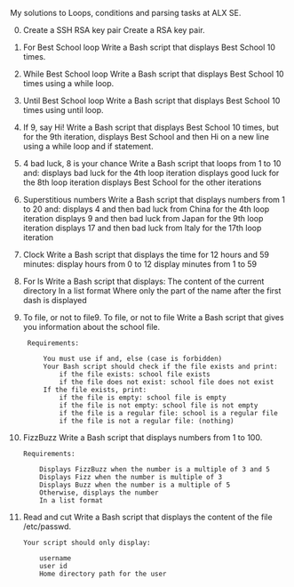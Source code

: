 My solutions to Loops, conditions and parsing tasks at ALX SE.


0. Create a SSH RSA key pair 
	Create a RSA key pair.


1. For Best School loop
	Write a Bash script that displays Best School 10 times.


2. While Best School loop
	Write a Bash script that displays Best School 10 times using a while loop.


3. Until Best School loop
	Write a Bash script that displays Best School 10 times using until loop.


4. If 9, say Hi! 
	Write a Bash script that displays Best School 10 times, but for the 9th iteration, displays Best School and then Hi on a new line using a while loop and if statement.


5. 4 bad luck, 8 is your chance 
	Write a Bash script that loops from 1 to 10 and:
	    displays bad luck for the 4th loop iteration
	    displays good luck for the 8th loop iteration
	    displays Best School for the other iterations


6. Superstitious numbers 
	Write a Bash script that displays numbers from 1 to 20 and:
	    displays 4 and then bad luck from China for the 4th loop iteration
	    displays 9 and then bad luck from Japan for the 9th loop iteration
	    displays 17 and then bad luck from Italy for the 17th loop iteration


7. Clock 
	Write a Bash script that displays the time for 12 hours and 59 minutes:
	    display hours from 0 to 12
	    display minutes from 1 to 59


8. For ls
	Write a Bash script that displays:
	    The content of the current directory
	    In a list format
	    Where only the part of the name after the first dash is displayed


9. To file, or not to file9. To file, or not to file
	Write a Bash script that gives you information about the school file.

		Requirements:

		    You must use if and, else (case is forbidden)
		    Your Bash script should check if the file exists and print:
		        if the file exists: school file exists
		        if the file does not exist: school file does not exist
		    If the file exists, print:
		        if the file is empty: school file is empty
		        if the file is not empty: school file is not empty
		        if the file is a regular file: school is a regular file
		        if the file is not a regular file: (nothing)


10. FizzBuzz 
	Write a Bash script that displays numbers from 1 to 100.

		Requirements:

		    Displays FizzBuzz when the number is a multiple of 3 and 5
		    Displays Fizz when the number is multiple of 3
		    Displays Buzz when the number is a multiple of 5
		    Otherwise, displays the number
		    In a list format


11. Read and cut 
	Write a Bash script that displays the content of the file /etc/passwd.

		Your script should only display:

		    username
		    user id
		    Home directory path for the user

